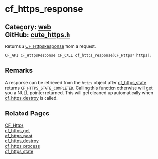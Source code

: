 [](../header.md ':include')

# cf_https_response

Category: [web](/api_reference?id=web)  
GitHub: [cute_https.h](https://github.com/RandyGaul/cute_framework/blob/master/include/cute_https.h)  
---

Returns a [CF_HttpsResponse](/web/cf_httpsresponse.md) from a request.

```cpp
CF_API CF_HttpsResponse CF_CALL cf_https_response(CF_Https* https);
```

## Remarks

A response can be retrieved from the `https` object after [cf_https_state](/web/cf_https_state.md) returns `CF_HTTPS_STATE_COMPLETED`.
Calling this function otherwise will get you a NULL pointer returned. This will get cleaned up automatically
when [cf_https_destroy](/web/cf_https_destroy.md) is called.

## Related Pages

[CF_Https](/web/cf_https.md)  
[cf_https_get](/web/cf_https_get.md)  
[cf_https_post](/web/cf_https_post.md)  
[cf_https_destroy](/web/cf_https_destroy.md)  
[cf_https_process](/web/cf_https_process.md)  
[cf_https_state](/web/cf_https_state.md)  
